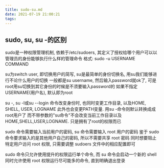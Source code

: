 ```yaml
---
title: sudo-su.md
date: 2021-07-19 21:00:21
tags:
---
```


## sudo, su, su -的区别

sudo是一种权限管理机制, 依赖于/etc/sudoers, 其定义了授权给哪个用户可以以管理员的身份能够执行什么样的管理命令
格式: sudo -u USERNAME COMMAND

<!--more-->

su为switch user, 即切换用户的简写, su是最简单的身份切换名, 用su我们能够进行不论什么用户的切换
一般都是su username, 然后输入password就ok了, 可是root用su切换到其它身份的时候是不须要输入password的
如果不指定USERNAME(用户名), 默认即为root

su -, su -l或su --login 命令改变身份时, 也同时变更工作目录, 以及HOME, SHELL, USER, LOGNAME
此外也会变更PATH变量. 用su -命令则默认转换成成root用户了
而不带参数的"su命令"不会改变当前工作目录以及HOME,SHELL,USER,LOGNAME. 只是拥有了root的权限而已

sudo 命令需要输入当前用户的密码, su 命令需要输入 root 用户的密码
鉴于 sudo 命令要求输入的是其他用户自己的密码, 所以不需要共享 root 密码
同时想要阻止特定用户访问 root 权限, 只需要调整 sudoers 文件中的相应配置即可

sudo 命令只允许使用提升的权限运行单个命令, 而 su 命令会启动一个新的 shell
同时允许使用 root 权限运行尽可能多的命令, 直到明确退出登录
